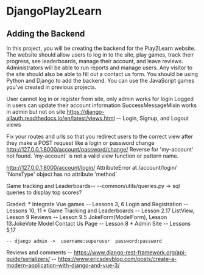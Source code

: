 # DjangoPlay2Learn
## Adding the Backend

In this project, you will be creating the backend for the Play2Learn website.
The website should allow users to log in to the site, play games, track their progress, see leaderboards, manage their account, and leave reviews.
Administrators will be able to run reports and manage users.
Any visitor to the site should also be able to fill out a contact us form.
You should be using Python and Django to add the backend.
You can use the JavaScript games you've created in previous projects.


User cannot log in or register from site, only admin works for login
Logged in users can update their account information
SuccessMessageMixin works in admin but not on site
https://django-allauth.readthedocs.io/en/latest/views.html
-- Login, Signup, and Logout views


Fix your routes and urls so that you redirect users to the correct view after they make a POST request like a login or password change
http://127.0.0.1:8000/account/password/change/
Reverse for 'my-account' not found. 'my-account' is not a valid view function or pattern name.

http://127.0.0.1:8000/account/login/
AttributeError at /account/login/
'NoneType' object has no attribute 'method'


Game tracking and Leaderboards--
--common/utils/queries.py -> sql queries to display top scores?

Graded:
    * Integrate Vue games -- Lessons 3, 6
    Login and Registration -- Lessons 10, 11
    * Game Tracking and Leaderboards -- Lesson 2.17 ListView, Lesson 9
    Reviews -- Lesson 9.5 JokeForm(ModelForm), Lesson 13.JokeVote Model
    Contact Us Page -- Lesson 8
    * Admin Site -- Lessons 5,17

    -- django admin ->  username:superuser  password:password

Reviews and comments
-- https://www.django-rest-framework.org/api-guide/serializers/
-- https://www.ericsdevblog.com/posts/create-a-modern-application-with-django-and-vue-3/
